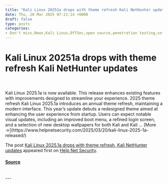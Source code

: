 ```yaml
---
title: "Kali Linux 20251a drops with theme refresh Kali NetHunter updates"
date: Thu, 20 Mar 2025 07:21:14 +0000
draft: false
type: posts
categories: 
- Don't miss,News,Kali Linux,OffSec,open source,penetration testing,software
---
```

# Kali Linux 20251a drops with theme refresh Kali NetHunter updates

<br/>

<br/>
Kali Linux 2025.1a is now available. This release enhances existing features with improvements designed to streamline your experience. 2025 theme refresh Kali Linux 2025.1a introduces an annual theme refresh, maintaining a modern interface. This year’s update debuts a redesigned theme aimed at enhancing the user experience from startup. Users can expect notable visual updates, including an improved boot menu, a refined login screen, and a selection of new desktop wallpapers for both Kali and Kali … [More →](https://www.helpnetsecurity.com/2025/03/20/kali-linux-2025-1a-released/)

The post [Kali Linux 2025.1a drops with theme refresh, Kali NetHunter updates](https://www.helpnetsecurity.com/2025/03/20/kali-linux-2025-1a-released/) appeared first on [Help Net Security](https://www.helpnetsecurity.com).

#### [Source](https://www.helpnetsecurity.com/2025/03/20/kali-linux-2025-1a-released/)

<br/>
---

